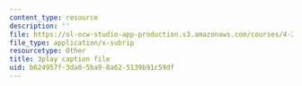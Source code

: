 ```yaml
---
content_type: resource
description: ''
file: https://ol-ocw-studio-app-production.s3.amazonaws.com/courses/4-241j-theory-of-city-form-spring-2013/b624957f3da05ba98a625139b91c59df_Wf4_tmPw1As.vtt
file_type: application/x-subrip
resourcetype: Other
title: 3play caption file
uid: b624957f-3da0-5ba9-8a62-5139b91c59df
---
```

